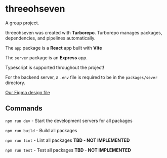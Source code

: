# threeohseven

A group project.

threeohseven was created with **Turborepo**. Turborepo manages packages, dependencies, and pipelines automatically. 

The `app` package is a **React** app built with **Vite**

The `server` package is an **Express** app.

Typescript is supported throughout the project!

For the backend server, a `.env` file is required to be in the `packages/sever` directory.

[Our Figma design file](https://www.figma.com/file/xRg0TlVcsnBL145lUkMYEz/Wireframes)

## Commands

`npm run dev` - Start the development servers for all packages

`npm run build` - Build all packages

`npm run lint` - Lint all packages **TBD - NOT IMPLEMENTED**

`npm run test` - Test all packages **TBD - NOT IMPLEMENTED**
